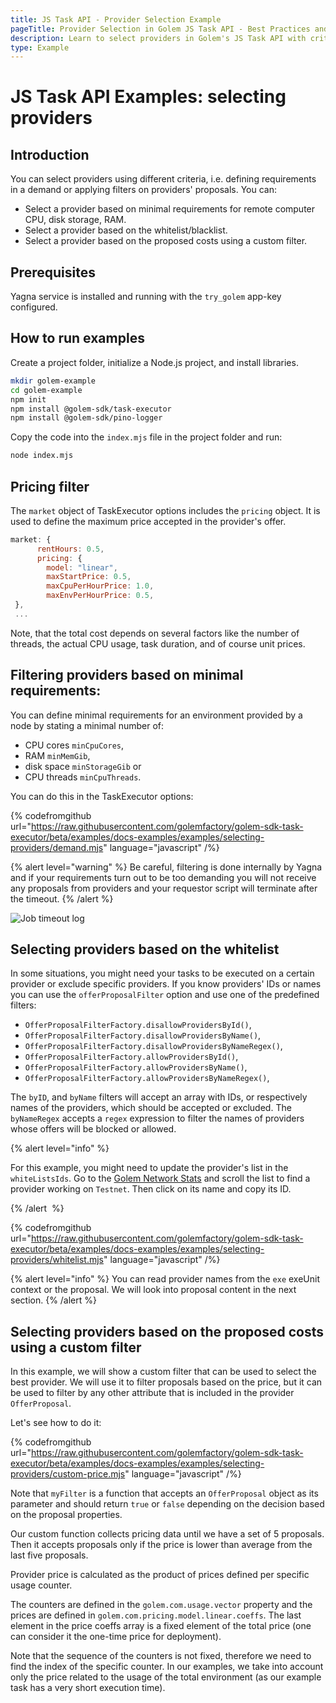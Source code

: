 ```yaml
---
title: JS Task API - Provider Selection Example
pageTitle: Provider Selection in Golem JS Task API - Best Practices and Examples
description: Learn to select providers in Golem's JS Task API with criteria like hardware requirements, whitelist/blacklist, and cost-effective filters, including practical Node.js examples.
type: Example
---
```


# JS Task API Examples: selecting providers

## Introduction

You can select providers using different criteria, i.e. defining requirements in a demand or applying filters on providers' proposals. You can:

- Select a provider based on minimal requirements for remote computer
  CPU, disk storage, RAM.
- Select a provider based on the whitelist/blacklist.
- Select a provider based on the proposed costs using a custom filter.

## Prerequisites

Yagna service is installed and running with the `try_golem` app-key configured.

## How to run examples

Create a project folder, initialize a Node.js project, and install libraries.

```bash
mkdir golem-example
cd golem-example
npm init
npm install @golem-sdk/task-executor
npm install @golem-sdk/pino-logger
```

Copy the code into the `index.mjs` file in the project folder and run:

```bash
node index.mjs
```

## Pricing filter

The `market` object of TaskExecutor options includes the `pricing` object.
It is used to define the maximum price accepted in the provider's offer.

```js
market: {
      rentHours: 0.5,
      pricing: {
        model: "linear",
        maxStartPrice: 0.5,
        maxCpuPerHourPrice: 1.0,
        maxEnvPerHourPrice: 0.5,
 },
 ...
```

Note, that the total cost depends on several factors like the number of threads, the actual CPU usage, task duration, and of course unit prices.

## Filtering providers based on minimal requirements:

You can define minimal requirements for an environment provided by a node by stating a minimal number of:

- CPU cores `minCpuCores`,
- RAM `minMemGib`,
- disk space `minStorageGib` or
- CPU threads `minCpuThreads`.

You can do this in the TaskExecutor options:

{% codefromgithub url="https://raw.githubusercontent.com/golemfactory/golem-sdk-task-executor/beta/examples/docs-examples/examples/selecting-providers/demand.mjs" language="javascript" /%}

{% alert level="warning" %}
Be careful, filtering is done internally by Yagna and if your requirements turn out to be too demanding you will not receive any proposals from providers and your requestor script will terminate after the timeout.
{% /alert %}

![Job timeout log](/te/timeout_log.png)

## Selecting providers based on the whitelist

In some situations, you might need your tasks to be executed on a certain provider or exclude specific providers. If you know providers' IDs or names you can use the `offerProposalFilter` option and use one of the predefined filters:

- `OfferProposalFilterFactory.disallowProvidersById()`,
- `OfferProposalFilterFactory.disallowProvidersByName()`,
- `OfferProposalFilterFactory.disallowProvidersByNameRegex()`,
- `OfferProposalFilterFactory.allowProvidersById()`,
- `OfferProposalFilterFactory.allowProvidersByName()`,
- `OfferProposalFilterFactory.allowProvidersByNameRegex()`,

The `byID`, and `byName` filters will accept an array with IDs, or respectively names of the providers, which should be accepted or excluded.
The `byNameRegex` accepts a `regex` expression to filter the names of providers whose offers will be blocked or allowed.

{% alert level="info" %}

For this example, you might need to update the provider's list in the `whiteListsIds`.
Go to the [Golem Network Stats](https://stats.golem.network/network/providers/online) and scroll the list to find a provider working on `Testnet`. Then click on its name and copy its ID.

{% /alert  %}

{% codefromgithub url="https://raw.githubusercontent.com/golemfactory/golem-sdk-task-executor/beta/examples/docs-examples/examples/selecting-providers/whitelist.mjs" language="javascript" /%}

{% alert level="info" %}
You can read provider names from the `exe` exeUnit context or the proposal. We will look into proposal content in the next section.
{% /alert %}

## Selecting providers based on the proposed costs using a custom filter

In this example, we will show a custom filter that can be used to select the best provider. We will use it to filter proposals based on the price, but it can be used to filter by any other attribute that is included in the provider `OfferProposal`.

Let's see how to do it:

{% codefromgithub url="https://raw.githubusercontent.com/golemfactory/golem-sdk-task-executor/beta/examples/docs-examples/examples/selecting-providers/custom-price.mjs" language="javascript" /%}

Note that `myFilter` is a function that accepts an `OfferProposal` object as its parameter and should return `true` or `false` depending on the decision based on the proposal properties.

Our custom function collects pricing data until we have a set of 5 proposals. Then it accepts proposals only if the price is lower than average from the last five proposals.

Provider price is calculated as the product of prices defined per specific usage counter.

The counters are defined in the `golem.com.usage.vector` property and the prices are defined in `golem.com.pricing.model.linear.coeffs`. The last element in the price coeffs array is a fixed element of the total price (one can consider it the one-time price for deployment).

Note that the sequence of the counters is not fixed, therefore we need to find the index of the specific counter. In our examples, we take into account only the price related to the usage of the total environment (as our example task has a very short execution time).
